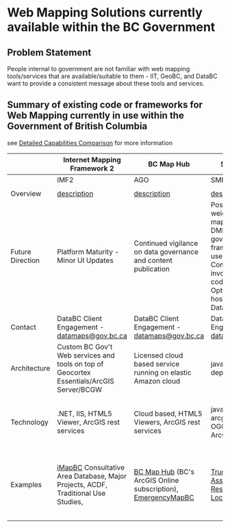 # Web Mapping Solutions currently available within the BC Government

## Problem Statement
People internal to government are not familiar with web mapping tools/services that are available/suitable to them -  IIT, GeoBC, and DataBC want to provide a consistent message about these tools and services.

## Summary of existing code or frameworks for Web Mapping currently in use within the Government of British Columbia

see [Detailed Capabilities Comparison](DetailedComparison.md) for more information 

|                                                                                                                                                       | Internet Mapping Framework 2                                                                                                                                                                                                                      | BC Map Hub                                                                                                                                                                                                                                                                                                                             | Simple Map Kit                                                                                                                                            | Common Web Mapping                                                                                                                                                                                                                                                                                                                               |
|---------------------------------------------------------------------------------------------------------------------------------------------------------|---------------------------------------------------------------------------------------------------------------------------------------------------------------------------------------------------------------------------------------------------|----------------------------------------------------------------------------------------------------------------------------------------------------------------------------------------------------------------------------------------------------------------------------------------------------------------------------------------|-----------------------------------------------------------------------------------------------------------------------------------------------------------|--------------------------------------------------------------------------------------------------------------------------------------------------------------------------------------------------------------------------------------------------------------------------------------------------------------------------------------------------|
|                                                                                                                                                         | IMF2                                                                                                                                                                                                                                              | AGO                                                                                                                                                                                                                                                                                                                             | SMK                                                                                                                                                       | CWM                                                                                                                                                                                                                                                                                                                                              |
|                                                                                                                                                         |                                                                                                                                                                                                                                                   |                                                                                                                                                                                                                                                                                                                                        |                                                                                                                                                           |                                                                                                                                                                                                                                                                                                                                                  |
| Overview                                                                                                                                                |  [description](/docs/0003-DataBC-IMF2.md)                                                                                                                                                                             |  [description](/docs/0004-AGO-BCMapHub.md)                                                                     |  [description](/docs/0002-DataBC-SMK.md)                                         |  [description](/docs/0001-IIT-CWM.md)                                                                                                                                                                                            |
| Future Direction                                                                                                                                        | Platform Maturity - Minor UI Updates                                                                                                                                                                                   | Continued vigilance on data governance and content publication                                                                                                                                                                                                                                                    | Positioned as light weight points on a map replacement for DMF (An older government framework which uses the Google API). Community involvement, source code on GitHub. Optional support and hosting model from DataBC | Platform Maturity - Minor UI Updates                                                                                                                                                                                                                                                                                                                |
| Contact                                                                                                                            | DataBC Client Engagement - datamaps@gov.bc.ca                                                                                                                                                                                                                |  DataBC Client Engagement - datamaps@gov.bc.ca                                                                                                                                                                                                                                                                                                      |  DataBC Client Engagement - datamaps@gov.bc.ca                                                                                                               | Common Services Manager IITD                                                                                                                                                                                                                                                                                                                     |
| Architecture                                                                                                                                            | Custom BC Gov't Web services and tools on top of Geocortex Essentials/ArcGIS Server/BCGW                                                                                                                                                          | Licensed cloud based service running on elastic Amazon cloud                                                                                                                                                                                                                                                |  javascript libraries - deploy anywhere                                                                                                                            | Custom BC Gov't Framework on top of Geoserver and Open Layers 2                                                                                                                                                                                                                                                                        |
| Technology                                                                                                                                            |  .NET, IIS, HTML5 Viewer, ArcGIS rest services                                                                                                                                                         | Cloud based, HTML5 Viewers, ArcGIS rest services                                                                                                                                                                                                                                               | javascript, leaflet, arcgis javascript api, OGC WMS/WFS, ArcGIS Rest                                                                                                                           |  javascript, openlayers, OGC WMS/WFS, ISSS Platform (Liferay/Tomcat)                                                                                                                                                                                                                                                                        |
| Examples                                                                                                                                                | [iMapBC](https://maps.gov.bc.ca/ess/hm/imap4m) Consultative Area Database, Major Projects, ACDF, Traditional Use Studies,                                                                                                                                                                         | [BC Map Hub](https://governmentofbc.maps.arcgis.com/home/index.html) (BC's ArcGIS Online subscription), [EmergencyMapBC](https://governmentofbc.maps.arcgis.com/apps/webappviewer/index.html?id=950b4eec577a4dc5b298a61adab41c06)                                                                                                                                                                   | [Truck Route Planner](https://bcgov.github.io/smk-tlink/), [Assisted Living and Residential Care Locations](http://moh-qa.apps.gov.bc.ca/alrc/?)                                                                                                                      |[Natural Resource Online Services](https://portal.nrs.gov.bc.ca/web/client/explore), [Mineral Tenures Online](https://www.mtonline.gov.bc.ca/mtov/map/mto/cwm.jsp?site=mem_mto_min-view-title), [Integrated Land & Resource Registry (ILRR)](https://a100.gov.bc.ca/ext/ilrr/jsp/mapviewer/ilrr-mapviewer.jsp)                                                                                                                                                                                                                                                                                                                   |
